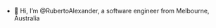 - 👋 Hi, I’m @RubertoAlexander, a software engineer from Melbourne, Australia

<!---
RubertoAlexander/RubertoAlexander is a ✨ special ✨ repository because its `README.md` (this file) appears on your GitHub profile.
You can click the Preview link to take a look at your changes.
--->
